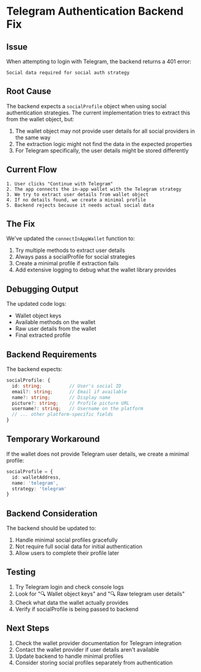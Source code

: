 # Telegram Authentication Backend Fix

## Issue

When attempting to login with Telegram, the backend returns a 401 error:
```
Social data required for social auth strategy
```

## Root Cause

The backend expects a `socialProfile` object when using social authentication strategies. The current implementation tries to extract this from the wallet object, but:

1. The wallet object may not provide user details for all social providers in the same way
2. The extraction logic might not find the data in the expected properties
3. For Telegram specifically, the user details might be stored differently

## Current Flow

```
1. User clicks "Continue with Telegram"
2. The app connects the in-app wallet with the Telegram strategy
3. We try to extract user details from wallet object
4. If no details found, we create a minimal profile
5. Backend rejects because it needs actual social data
```

## The Fix

We've updated the `connectInAppWallet` function to:

1. Try multiple methods to extract user details
2. Always pass a socialProfile for social strategies
3. Create a minimal profile if extraction fails
4. Add extensive logging to debug what the wallet library provides

## Debugging Output

The updated code logs:
- Wallet object keys
- Available methods on the wallet
- Raw user details from the wallet
- Final extracted profile

## Backend Requirements

The backend expects:
```typescript
socialProfile: {
  id: string;          // User's social ID
  email?: string;      // Email if available
  name?: string;       // Display name
  picture?: string;    // Profile picture URL
  username?: string;   // Username on the platform
  // ... other platform-specific fields
}
```

## Temporary Workaround

If the wallet does not provide Telegram user details, we create a minimal profile:
```typescript
socialProfile = {
  id: walletAddress,
  name: 'telegram',
  strategy: 'telegram'
}
```

## Backend Consideration

The backend should be updated to:
1. Handle minimal social profiles gracefully
2. Not require full social data for initial authentication
3. Allow users to complete their profile later

## Testing

1. Try Telegram login and check console logs
2. Look for "🔍 Wallet object keys" and "🔍 Raw telegram user details"
3. Check what data the wallet actually provides
4. Verify if socialProfile is being passed to backend

## Next Steps

1. Check the wallet provider documentation for Telegram integration
2. Contact the wallet provider if user details aren't available
3. Update backend to handle minimal profiles
4. Consider storing social profiles separately from authentication
